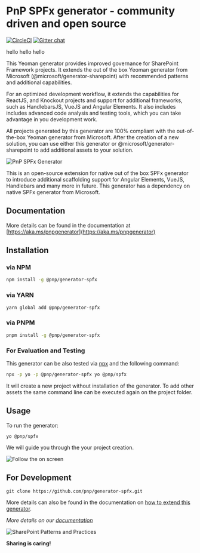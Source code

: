 # PnP SPFx generator - community driven and open source

[![CircleCI](https://circleci.com/gh/pnp/generator-spfx.svg?style=shield)](https://circleci.com/gh/pnp/generator-spfx) [![Gitter chat](https://badges.gitter.im/gitterHQ/gitter.png)](https://gitter.im/generator-spfx/generator)

hello hello hello

This Yeoman generator provides improved governance for SharePoint Framework projects. It extends the out of the box Yeoman generator from Microsoft (@microsoft/generator-sharepoint) with recommended patterns and additional capabilities.
 
For an optimized development workflow, it extends the capabilities for ReactJS, and Knockout projects and support for additional frameworks, such as HandlebarsJS, VueJS and Angular Elements. It also includes includes advanced code analysis and testing tools, which you can take advantage in you development work.
 
All projects generated by this generator are 100% compliant with the out-of-the-box Yeoman generator from Microsoft. After the creation of a new solution, you can use either this generator or @microsoft/generator-sharepoint to add additional assets to your solution.

![PnP SPFx Generator](https://pnp.github.io/generator-spfx/assets/pnpspfx-title.png)

This is an open-source extension for native out of the box SPFx generator to introduce additional scaffolding support for Angular Elements, VueJS, Handlebars  and many more in future. This generator has a dependency on native SPFx generator from Microsoft.

## Documentation

More details can be found in the documentation at [https://aka.ms/pnpgenerator](https://aka.ms/pnpgenerator)

## Installation

### via NPM

```sh
npm install -g @pnp/generator-spfx
```

### via YARN

```sh
yarn global add @pnp/generator-spfx
```

### via PNPM

```sh
pnpm install -g @pnp/generator-spfx
```

### For Evaluation and Testing

This generator can be also tested via [npx](https://medium.com/@maybekatz/introducing-npx-an-npm-package-runner-55f7d4bd282b) and the following command:

```sh
npx -p yo -p @pnp/generator-spfx yo @pnp/spfx
```

It will create a new project without installation of the generator. To add other assets the same command line can be executed again on the project folder.

## Usage

To run the generator:

```
yo @pnp/spfx
```

We will guide you through the your project creation.

![Follow the  on screen](https://pnp.github.io/generator-spfx/assets/yo-running.png)

## For Development

```
git clone https://github.com/pnp/generator-spfx.git
```

More details can also be found in the documentation on [how to extend this generator](https://pnp.github.io/generator-spfx/compose/).

*More details on our [documentation](https://pnp.github.io/generator-spfx/)*

![SharePoint Patterns and Practices](https://devoffice.blob.core.windows.net/media/Default/PnP/pnplogoblue.png)

**Sharing is caring!**
